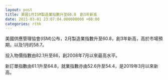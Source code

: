 ```yaml
---
layout: post
title: 美國1月ISM製造業指數升至60.8　創3年新高
date: 2021-03-01 23:07:04.000000000 +08:00
categories: rthk
---
```


美國供應管理協會(ISM)公布，2月製造業指數升至60.8，創3年新高，高於市場預期，以及1月的58.7。

投入物價指數由82.1升至86，創2008年7月以來最高水平。

新訂單指數由61.1升至64.8，就業指數亦由52.6升至54.4，是2019年3月以來新高。
